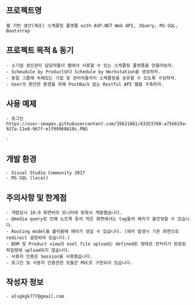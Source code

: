프로젝트명
---------
    웹 기반 생산(제조) 스케줄링 플랫폼 with ASP.NET Web API, JQuery, MS-SQL, Bootstrap  
    

프로젝트 목적 & 동기
------------
    - 소기업 생산관리 담당자들이 웹에서 사용할 수 있는 스케줄링 플랫폼을 만들어보자.
    - Scheudule by Product보다 Schedule by Workstation을 생성하자.
    - 동일 그룹에 속해있는 기업 및 관리자들끼리 스케줄링을 공유할 수 있도록 구성하자.
    - User의 편안한 환경을 위해 PostBack 없는 Restful API 웹을 구축하자.
    
사용 예제
--------  
    - 로그인
    https://user-images.githubusercontent.com/35621861/43353760-a75b619a-927a-11e8-967f-e1f99968618c.PNG

    - 
개발 환경
--------
    - Visual Studio Community 2017
    - MS-SQL (local)

주의사항 및 한계점
--------
    - 개발당시 16:9 화면비의 모니터에 맞춰서 개발했습니다.
    - @media query로 인해 노트북 등의 작은 화면에서는 tag들의 배치가 불안정할 수 있습니다. 
    - Routing model을 불러올때 에러가 생길 수 있습니다. (에러 발생시 기존 화면으로 redirect 설정되어 있습니다.)
    - BOM 및 Product view의 exel file upload는 defined된 형태로 전처리가 완료된 파일밖에 upload되지 않습니다.
    - 사용자 인증은 Session을 사용했습니다.
    - 로그인 및 사용자 인증관련 모듈은 MVC로 구현되어 있습니다.
    
작성자 정보
----------
    - alsgkgk777@gmail.com
